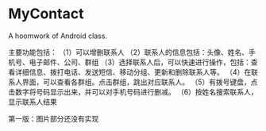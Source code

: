 # MyContact
A hoomwork of Android class.

主要功能包括：
（1）可以增删联系人
（2）联系人的信息包括：头像、姓名、手机号、电子邮件、公司、群组
（3）选择联系人后，可以快速进行操作，包括：查看详细信息、拨打电话、发送短信、移动分组、更新和删除联系人等。
（4）在联系人界面，可以查看各群组。点击群组，跳出对应联系人。
（5）有拨号键盘，点击数字将号码显示出来，并可以对手机号码进行删减。
（6）按姓名搜索联系人，显示联系人结果

第一版：图片部分还没有实现
